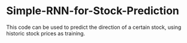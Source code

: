 # Simple-RNN-for-Stock-Prediction
This code can be used to predict the direction of a certain stock, using historic stock prices as training.
